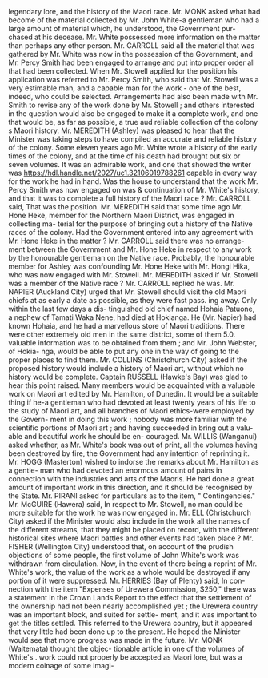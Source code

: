 legendary lore, and the history of the Maori race. Mr. MONK asked what had become of the material collected by Mr. John White-a gentleman who had a large amount of material which, he understood, the Government pur- chased at his decease. Mr. White possessed more information on the matter than perhaps any other person. Mr. CARROLL said all the material that was gathered by Mr. White was now in the possession of the Government, and Mr. Percy Smith had been engaged to arrange and put into proper order all that had been collected. When Mr. Stowell applied for the position his application was referred to Mr. Percy Smith, who said that Mr. Stowell was a very estimable man, and a capable man for the work - one of the best, indeed, who could be selected. Arrangements had also been made with Mr. Smith to revise any of the work done by Mr. Stowell ; and others interested in the question would also be engaged to make it a complete work, and one that would be, as far as possible, a true aud reliable collection of the colony s Maori history. Mr. MEREDITH (Ashley) was pleased to hear that the Minister was taking steps to have compiled an accurate and reliable history of the colony. Some eleven years ago Mr. White wrote a history of the early times of the colony, and at the time of his death had brought out six or seven volumes. It was an admirable work, and one that showed the writer was https://hdl.handle.net/2027/uc1.32106019788261 capable in every way for the work he had in hand. Was the house to understand that the work Mr. Percy Smith was now engaged on was & continuation of Mr. White's history, and that it was to complete a full history of the Maori race ? Mr. CARROLL said, That was the position. Mr. MEREDITH said that some time ago Mr. Hone Heke, member for the Northern Maori District, was engaged in collecting ma- terial for the purpose of bringing out a history of the Native races of the colony. Had the Government entered into any agreement with Mr. Hone Heke in the matter ? Mr. CARROLL said there was no arrange- ment between the Government and Mr. Hone Heke in respect to any work by the honourable gentleman on the Native race. Probably, the honourable member for Ashley was confounding Mr. Hone Heke with Mr. Hongi Hika, who was now engaged with Mr. Stowell. Mr. MEREDITH asked if Mr. Stowell was a member of the Native race ? Mr. CARROLL replied he was. Mr. NAPIER (Auckland City) urged that Mr. Stowell should visit the old Maori chiefs at as early a date as possible, as they were fast pass. ing away. Only within the last few days a dis- tinguished old chief named Hohaia Patuone, a nephew of Tamati Waka Nene, had died at Hokianga. He (Mr. Napier) had known Hohaia, and he had a marvellous store of Maori traditions. There were other extremely oid men in the same district, some of them 5.0. valuable information was to be obtained from them ; and Mr. John Webster, of Hokia- nga, would be able to put any one in the way of going to the proper places to find them. Mr. COLLINS (Christchurch City) asked if the proposed history would include a history of Maori art, without which no history would be complete. Captain RUSSELL (Hawke's Bay) was glad to hear this point raised. Many members would be acquainted with a valuable work on Maori art edited by Mr. Hamilton, of Dunedin. It would be a suitable thing if he-a gentleman who had devoted at least twenty years of his life to the study of Maori art, and all branches of Maori ethics-were employed by the Govern- ment in doing this work ; nobody was more familiar with the scientific portions of Maori art ; and having succeeded in bring out a valu- able and beautiful work he should be en- couraged. Mr. WILLIS (Wanganui) asked whether, as Mr. White's book was out of print, all the volumes having been destroyed by fire, the Government had any intention of reprinting it. Mr. HOGG (Masterton) wished to indorse the remarks about Mr. Hamilton as a gentle- man who had devoted an enormous amount of pains in connection with the industries and arts of the Maoris. He had done a great amount of important work in this direction, and it should be recognised by the State. Mr. PIRANI asked for particulars as to the item, " Contingencies." Mr. McGUIRE (Hawera) said, In respect to Mr. Stowell, no man could be more suitable for the work he was now engaged in. Mr. ELL (Christchurch City) asked if the Minister would also include in the work all the names of the different streams, that they might be placed on record, with the different historical sites where Maori battles and other events had taken place ? Mr. FISHER (Wellington City) understood that, on account of the prudish objections of some people, the first volume of John White's work was withdrawn from circulation. Now, in the event of there being a reprint of Mr. White's work, the value of the work as a whole would be destroyed if any portion of it were suppressed. Mr. HERRIES (Bay of Plenty) said, In con- nection with the item "Expenses of Urewera Commission, $250," there was a statement in the Crown Lands Report to the effect that the settlement of the ownership had not been nearly accomplished yet ; the Urewera country was an important block, and suited for settle- ment, and it was important to get the titles settled. This referred to the Urewera country, but it appeared that very little had been done up to the present. He hoped the Minister would see that more progress was made in the future. Mr. MONK (Waitemata) thought the objec- tionable article in one of the volumes of White's . work could not properly be accepted as Maori lore, but was a modern coinage of some imagi- 